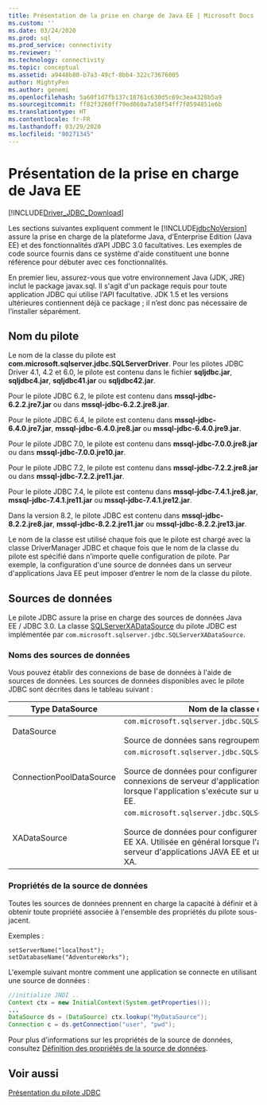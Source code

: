 ```yaml
---
title: Présentation de la prise en charge de Java EE | Microsoft Docs
ms.custom: ''
ms.date: 03/24/2020
ms.prod: sql
ms.prod_service: connectivity
ms.reviewer: ''
ms.technology: connectivity
ms.topic: conceptual
ms.assetid: a9448b80-b7a3-49cf-8bb4-322c73676005
author: MightyPen
ms.author: genemi
ms.openlocfilehash: 5a60f1d7fb137c18761c630d5c69c3ea4328b5a9
ms.sourcegitcommit: ff82f3260ff79ed860a7a58f54ff7f0594851e6b
ms.translationtype: HT
ms.contentlocale: fr-FR
ms.lasthandoff: 03/29/2020
ms.locfileid: "80271345"
---
```

# <a name="understanding-java-ee-support"></a>Présentation de la prise en charge de Java EE

[!INCLUDE[Driver_JDBC_Download](../../includes/driver_jdbc_download.md)]

Les sections suivantes expliquent comment le [!INCLUDE[jdbcNoVersion](../../includes/jdbcnoversion_md.md)] assure la prise en charge de la plateforme Java, d’Enterprise Edition (Java EE) et des fonctionnalités d’API JDBC 3.0 facultatives. Les exemples de code source fournis dans ce système d'aide constituent une bonne référence pour débuter avec ces fonctionnalités.  
  
En premier lieu, assurez-vous que votre environnement Java (JDK, JRE) inclut le package javax.sql. Il s'agit d'un package requis pour toute application JDBC qui utilise l'API facultative. JDK 1.5 et les versions ultérieures contiennent déjà ce package ; il n’est donc pas nécessaire de l’installer séparément.  
  
## <a name="driver-name"></a>Nom du pilote

Le nom de la classe du pilote est **com.microsoft.sqlserver.jdbc.SQLServerDriver**. Pour les pilotes JDBC Driver 4.1, 4.2 et 6.0, le pilote est contenu dans le fichier **sqljdbc.jar**, **sqljdbc4.jar**, **sqljdbc41.jar** ou **sqljdbc42.jar**.

Pour le pilote JDBC 6.2, le pilote est contenu dans **mssql-jdbc-6.2.2.jre7.jar** ou dans **mssql-jdbc-6.2.2.jre8.jar**.

Pour le pilote JDBC 6.4, le pilote est contenu dans **mssql-jdbc-6.4.0.jre7.jar**, **mssql-jdbc-6.4.0.jre8.jar** ou **mssql-jdbc-6.4.0.jre9.jar**.

Pour le pilote JDBC 7.0, le pilote est contenu dans **mssql-jdbc-7.0.0.jre8.jar** ou dans **mssql-jdbc-7.0.0.jre10.jar**.

Pour le pilote JDBC 7.2, le pilote est contenu dans **mssql-jdbc-7.2.2.jre8.jar** ou dans **mssql-jdbc-7.2.2.jre11.jar**.

Pour le pilote JDBC 7.4, le pilote est contenu dans **mssql-jdbc-7.4.1.jre8.jar**, **mssql-jdbc-7.4.1.jre11.jar** ou **mssql-jdbc-7.4.1.jre12.jar**.

Dans la version 8.2, le pilote JDBC est contenu dans **mssql-jdbc-8.2.2.jre8.jar**, **mssql-jdbc-8.2.2.jre11.jar** ou **mssql-jdbc-8.2.2.jre13.jar**.

Le nom de la classe est utilisé chaque fois que le pilote est chargé avec la classe DriverManager JDBC et chaque fois que le nom de la classe du pilote est spécifié dans n’importe quelle configuration de pilote. Par exemple, la configuration d'une source de données dans un serveur d'applications Java EE peut imposer d’entrer le nom de la classe du pilote.  
  
## <a name="data-sources"></a>Sources de données

Le pilote JDBC assure la prise en charge des sources de données Java EE / JDBC 3.0. La classe [SQLServerXADataSource](../../connect/jdbc/reference/sqlserverxadatasource-class.md) du pilote JDBC est implémentée par `com.microsoft.sqlserver.jdbc.SQLServerXADataSource`.  
  
### <a name="datasource-names"></a>Noms des sources de données

Vous pouvez établir des connexions de base de données à l'aide de sources de données. Les sources de données disponibles avec le pilote JDBC sont décrites dans le tableau suivant :  
  
|Type DataSource|Nom de la classe et description|  
|---------------|--------------------------|  
|DataSource|`com.microsoft.sqlserver.jdbc.SQLServerDataSource` <br/> <br/> Source de données sans regroupement.|  
|ConnectionPoolDataSource|`com.microsoft.sqlserver.jdbc.SQLServerConnectionPoolDataSource` <br/> <br/> Source de données pour configurer des regroupements de connexions de serveur d'applications JAVA EE. Utilisée en général lorsque l'application s'exécute sur un serveur d'applications JAVA EE.|  
|XADataSource|`com.microsoft.sqlserver.jdbc.SQLServerXADataSource` <br/> <br/> Source de données pour configurer des sources de données JAVA EE XA. Utilisée en général lorsque l'application s'exécute sur un serveur d'applications JAVA EE et un gestionnaire de transactions XA.|  
  
### <a name="data-source-properties"></a>Propriétés de la source de données

Toutes les sources de données prennent en charge la capacité à définir et à obtenir toute propriété associée à l'ensemble des propriétés du pilote sous-jacent.  
  
Exemples :  
  
`setServerName("localhost");`  
`setDatabaseName("AdventureWorks");`  
  
L'exemple suivant montre comment une application se connecte en utilisant une source de données :  

```java
//initialize JNDI ..  
Context ctx = new InitialContext(System.getProperties());
...
DataSource ds = (DataSource) ctx.lookup("MyDataSource");
Connection c = ds.getConnection("user", "pwd");  
```

Pour plus d'informations sur les propriétés de la source de données, consultez [Définition des propriétés de la source de données](../../connect/jdbc/setting-the-data-source-properties.md).  
  
## <a name="see-also"></a>Voir aussi

[Présentation du pilote JDBC](../../connect/jdbc/overview-of-the-jdbc-driver.md)  

